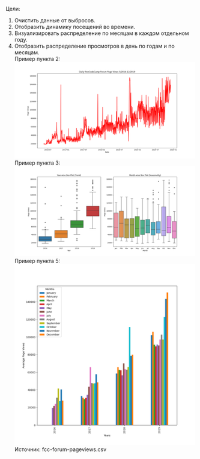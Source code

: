 Цели:
1. Очистить данные от выбросов.
2. Отобразить динамику посещений во времени.
3. Визуализировать распределение по месяцам в каждом отдельном году.
4. Отобразить распределение просмотров в день по годам и по месяцам.  
Пример пункта 2:
![Динамика посещений](line_plot.png)
Пример пункта 3:
![Распределение среднего количества просмотров по месяцам](box_plot.png)
Пример пункта 5:
![распределение просмотров в день по годам и по месяцам](bar_plot.png)
Источник:
fcc-forum-pageviews.csv

